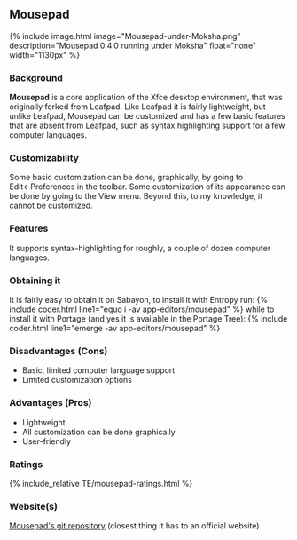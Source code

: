 ## Mousepad
{% include image.html image="Mousepad-under-Moksha.png" description="Mousepad 0.4.0 running under Moksha" float="none" width="1130px" %}

### Background
**Mousepad** is a core application of the Xfce desktop environment, that was originally forked from Leafpad. Like Leafpad it is fairly lightweight, but unlike Leafpad, Mousepad can be customized and has a few basic features that are absent from Leafpad, such as syntax highlighting support for a few computer languages.

### Customizability
Some basic customization can be done, graphically, by going to Edit←Preferences in the toolbar. Some customization of its appearance can be done by going to the View menu. Beyond this, to my knowledge, it cannot be customized.

### Features
It supports syntax-highlighting for roughly, a couple of dozen computer languages.

### Obtaining it
It is fairly easy to obtain it on Sabayon, to install it with Entropy run:
{% include coder.html line1="equo i -av app-editors/mousepad" %}
while to install it with Portage (and yes it is available in the Portage Tree):
{% include coder.html line1="emerge -av app-editors/mousepad" %}

### Disadvantages (Cons)
* Basic, limited computer language support
* Limited customization options

### Advantages (Pros)
* Lightweight
* All customization can be done graphically
* User-friendly

### Ratings
{% include_relative TE/mousepad-ratings.html %}

### Website(s)
[Mousepad's git repository](http://git.xfce.org/apps/mousepad/) (closest thing it has to an official website)
